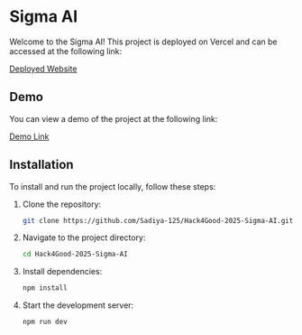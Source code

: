 # Sigma AI

Welcome to the Sigma AI! This project is deployed on Vercel and can be accessed at the following link:

[Deployed Website](https://sensai-seven-silk.vercel.app/)

## Demo

You can view a demo of the project at the following link:

[Demo Link](https://drive.google.com/drive/u/2/folders/12ZIEBeAuMboVWHonMeD2uRMsn9JnKMVV)

## Installation

To install and run the project locally, follow these steps:

1. Clone the repository:
   ```bash
   git clone https://github.com/Sadiya-125/Hack4Good-2025-Sigma-AI.git
   ```
2. Navigate to the project directory:
   ```bash
   cd Hack4Good-2025-Sigma-AI
   ```
3. Install dependencies:
   ```bash
   npm install
   ```
4. Start the development server:
   ```bash
   npm run dev
   ```
